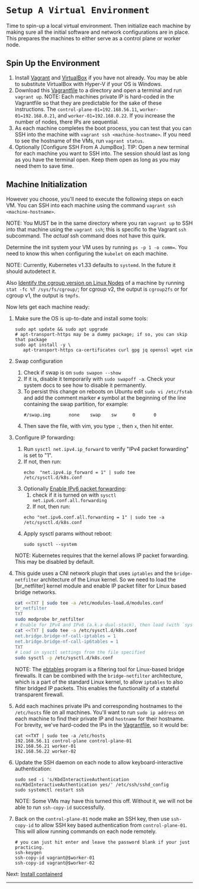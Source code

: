 # `Setup A Virtual Environment`


Time to spin-up a local virtual environment. Then initialize each machine
by making sure all the initial software and network configurations are in
place. This prepares the machines to either serve as a control plane or worker
node.

## Spin Up the Environment

1. Install [Vagrant] and [VirtualBox] if you have not already. You may be able to
   substitute VirtualBox with Hyper-V if your OS is Windows.
2. Download this [Vagrantfile] to a directory and open a terminal and run
   `vagrant up`.
   NOTE: Each machines private IP is hard-coded in the Vagrantfile so that they
   are predictable for the sake of these instructions. The
   `control-plane-01=192.168.56.11`, `worker-01=192.168.0.21`, and
   `worker-01=192.168.0.22`. If you increase the number of nodes, there IPs are
   sequential.
3. As each machine completes the boot process, you can test that you can SSH
   into the machine with `vagrant ssh <machine-hostname>`. If you need to see
   the hostname of the VMs, run `vagrant status`.
4. Optionally [Configure SSH From A JumpBox].
TIP: Open a new terminal for each machine you want to SSH into. The session
should last as long as you have the terminal open. Keep them open as long as
you may need them to save time.

## Machine Initialization

However you choose, you'll need to execute the following steps on each VM. You
can SSH into each machine using the command `vagrant ssh <machine-hostname>`.

NOTE: You MUST be in the same directory where you ran `vagrant up` to SSH into
that machine using the `vagrant ssh`; this is specific to the Vagrant `ssh`
subcommand. The _actual_ ssh command does not have this quirk.

Determine the init system your VM uses by running `ps -p 1 -o comm=`. You need
to know this when configuring the `kubelet` on each machine.

NOTE: Currently, Kubernetes v1.33 defaults to `systemd`. In the future it should
autodetect it.

Also [Identify the cgroup version on Linux Nodes] of a machine by running
`stat -fc %T /sys/fs/cgroup/`; for cgroup v2, the output is `cgroup2fs` or
for cgroup v1, the output is `tmpfs`.

Now lets get each machine ready:

1. Make sure the OS is up-to-date and install some tools:
   ```shell
   sudo apt update && sudo apt upgrade
   # apt-transport-https may be a dummy package; if so, you can skip that package
   sudo apt install -y \
      apt-transport-https ca-certificates curl gpg jq openssl wget vim
   ```
2. Swap configuration
   1. Check if swap is on `sudo swapon --show`
   2. If it is, disable it temporarily with `sudo swapoff -a`. Check
      your system docs to see how to disable it permanently.
   3. To persist this change on reboots on Ubuntu edit `sudo vi /etc/fstab` and
      add the comment marker `#` symbol at the beginning of the line containing
      the swap partition, for example:
      ```text
      #/swap.img       none    swap    sw      0       0
      ```
   4. Then save the file, with vim, you type `:`, then `x`, then hit enter.
3. Configure IP forwarding:
   1. Run `sysctl net.ipv4.ip_forward` to verify "IPv4 packet forwarding" is
      set to "1".
   2. If not, then run:
      ```shell
      echo  "net.ipv4.ip_forward = 1" | sudo tee /etc/sysctl.d/k8s.conf
      ```
   3. Optionally [Enable IPv6 packet forwarding]:
      1. check if it is turned on with `sysctl net.ipv6.conf.all.forwarding`
      2. If not, then run:
        ```shell
        echo "net.ipv6.conf.all.forwarding = 1" | sudo tee -a /etc/sysctl.d/k8s.conf
        ```
   4. Apply sysctl params without reboot:
      ```shell
      sudo sysctl --system
      ```

   NOTE: Kubernetes requires that the kernel allows IP packet forwarding. This
   may be disabled by default.
4. This guide uses a CNI network plugin that uses `iptables` and the
   `bridge-netfilter` architecture of the Linux kernel. So we need to load the
   [br_netfilter] kernel module and enable IP packet filter for Linux based
   bridge networks.
   ```bash
   cat <<TXT | sudo tee -a /etc/modules-load.d/modules.conf
   br_netfilter
   TXT
   sudo modprobe br_netfilter
   # Enable for IPv4 and IPv6 (a.k.a dual-stack), then load (with `sysctl -p`) in sysctl settings from the file specified.
   cat <<TXT | sudo tee -a /etc/sysctl.d/k8s.conf
   net.bridge.bridge-nf-call-iptables = 1
   net.bridge.bridge-nf-call-ip6tables = 1
   TXT
   # Load in sysctl settings from the file specified
   sudo sysctl -p /etc/sysctl.d/k8s.conf
   ```

   NOTE: The [ebtables] program is a filtering tool for Linux-based bridge
   firewalls. It can be combined with the `bridge-netfilter` architecture,
   which is a part of the standard Linux kernel, to allow `iptables` to also
   filter bridged IP packets. This enables the functionality of a stateful
   transparent firewall.
5. Add each machines private IPs and corresponding hostnames to the `/etc/hosts`
   file on all machines. You'll want to run `sudo ip address` on each machine
   to find their private IP and `hostname` for their hostname. For brevity,
   we've hard-coded the IPs in the [Vagrantfile], so it would be:
   ```shell
   cat <<TXT | sudo tee -a /etc/hosts
   192.168.56.11 control-plane control-plane-01
   192.168.56.21 worker-01
   192.168.56.22 worker-02
   ```
6. Update the SSH daemon on each node to allow keyboard-interactive
   authentication:
   ```shell
   sudo sed -i 's/KbdInteractiveAuthentication no/KbdInteractiveAuthentication yes/' /etc/ssh/sshd_config
   sudo systemctl restart ssh
   ```
   NOTE: Some VMs may have this turned this off. Without it, we will not be able
   to run `ssh-copy-id` successfully.
7. Back on the `control-plane-01` node make an SSH key, then use `ssh-copy-id`
   to allow SSH key based authentication from `control-plane-01`. This will
   allow running commands on each node remotely.
   ```shell
   # you can just hit enter and leave the password blank if your just practicing.
   ssh-keygen
   ssh-copy-id vagrant@$worker-01
   ssh-copy-id vagrant@$worker-02
   ```

Next: [Install containerd]

---

[Enable IPv6 packet forwarding]: https://kubernetes.io/docs/setup/production-environment/tools/kubeadm/dual-stack-support/#prerequisite-ipv6-forwarding
[Vagrantfile]: /kubernetes/samples/Vagrantfile
[Vagrant]: https://developer.hashicorp.com/vagrant
[VirtualBox]: https://www.virtualbox.org/
[br-netfilter]: https://ebtables.netfilter.org/documentation/bridge-nf.html
[Install containerd]: /kubernetes/3.0-install-containerd.md#install-containerd
[Identify the cgroup version on Linux Nodes]: https://kubernetes.io/docs/concepts/architecture/cgroups/#check-cgroup-version
[ebtables]: https://ebtables.netfilter.org/